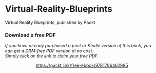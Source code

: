 # Virtual-Reality-Blueprints
Virtual Reality Blueprints, published by Packt
### Download a free PDF

 <i>If you have already purchased a print or Kindle version of this book, you can get a DRM-free PDF version at no cost.<br>Simply click on the link to claim your free PDF.</i>
<p align="center"> <a href="https://packt.link/free-ebook/9781786462985">https://packt.link/free-ebook/9781786462985 </a> </p>